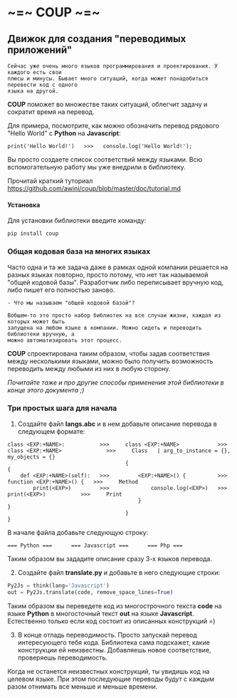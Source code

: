 # ~=~ COUP ~=~
## Движок для создания "переводимых приложений"

    Сейчас уже очень много языков программирования и проектирования. У каждого есть свои
    плюсы и минусы. Бывает много ситуаций, когда может понадобиться перевести код с одного
    языка на другой.

**COUP** поможет во множестве таких ситуаций, облегчит задачу и сократит время
на перевод.

Для примера, посмотрите, как можно обозначить перевод рядового "Hello World" c **Python** на **Javascript**:
```
print('Hello World!')   >>>   console.log('Hello World!');
```
Вы просто создаете список соответствий между языками. Всю вспомогательную работу мы уже
внедрили в библиотеку.

Прочитай краткий туториал https://github.com/awini/coup/blob/master/doc/tutorial.md

#### Установка

Для установки библиотеки введите команду:
```
pip install coup
```

### Общая кодовая база на многих языках

Часто одна и та же задача даже в рамках одной компании решается на разных языках повторно,
просто потому, что нет так называемой "общей кодовой базы". Разработчик либо переписывает вручную
код, либо пишет его полностью заново.

    - Что мы называем "общей кодовой базой"?

    Вобщем-то это просто набор библиотек на все случаи жизни, каждая из которых может быть
    запущена на любом языке в компании. Можно сидеть и переводить библиотеки вручную, а
    можно автоматизировать этот процесс.

**COUP** спроектирована таким образом, чтобы задав соответствия между несколькими языками,
можно было получить возможность переводить между любыми из них в любую сторону.

*Почитайте таже и про другие способы применения этой библиотеки в конце этого документа ;)*

### Три простых шага для начала

1. Создайте файл **langs.abc** и в нем добавьте описание перевода в следующем формате:
```
class <EXP:+NAME>:           >>>     class <EXP:+NAME>            >>>     class <EXP:+NAME>              >>>     Class   | arg_to_instance = {}, my_objects = {}
                                     {                                    {
    def <EXP:+NAME>(self):   >>>         <EXP:+NAME>() {          >>>         function <EXP:+NAME>() {   >>>     Method
        print(<EXP>)         >>>             console.log(<EXP>)   >>>             print(<EXP>)           >>>     Print
                                         }                                    }
                                     }                                    }
```
В начале файла добавьте следующую строку:
```
=== Python ===      === Javascript ===      === Php ===
```
Таким образом вы зададите описание сразу 3-х языков перевода.

2. Создайте файл **translate.py** и добавьте в него следующие строки:
```Python
Py2Js = think(lang='Javascript')
out = Py2Js.translate(code, remove_space_lines=True)
```
Таким образом вы переведете код из многострочного текста **code** на языке **Python** в многосточный текст **out** на языке **Javascript**. Естественно только если код состоит из описанных конструкций =)


3. В конце отладь переводимость. Просто запускай перевод интересующего тебя кода. Библиотека сама подскажет, какие конструкции ей неизвестны. Добавляешь новое соответствие, проверяешь переводимость.

Когда не останется неизвестных конструкций, ты увидишь код на целевом языке. При этом последующие переводы будут с каждым разом отнимать все меньше и меньше времени.

